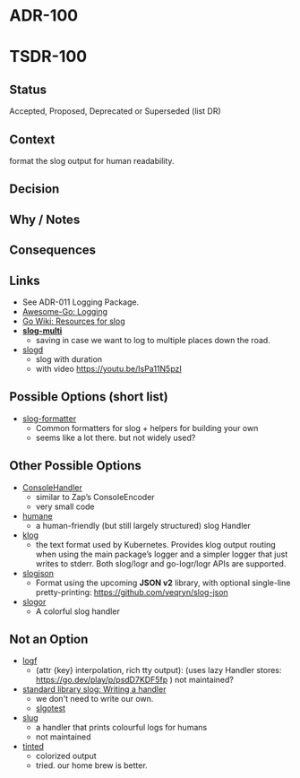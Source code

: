 # ADR-100
# TSDR-100

## Status

Accepted, Proposed, Deprecated or Superseded (list DR)

## Context

format the slog output for human readability.

## Decision



## Why / Notes



## Consequences




## Links
- See ADR-011 Logging Package.
- [Awesome-Go: Logging](https://github.com/avelino/awesome-go?tab=readme-ov-file#logging)
- [Go Wiki: Resources for slog](https://go.dev/wiki/Resources-for-slog)
- **[slog-multi](https://github.com/samber/slog-multi)**
  - saving in case we want to log to multiple places down the road.
- [slogd](https://github.com/kaihendry/slogd)
  - slog with duration
  - with video https://youtu.be/IsPa11N5pzI

## Possible Options (short list)

- [slog-formatter](https://github.com/samber/slog-formatter)
  - Common formatters for slog + helpers for building your own
  - seems like a lot there. but not widely used?


## Other Possible Options

- [ConsoleHandler](https://gist.github.com/wijayaerick/de3de10c47a79d5310968ba5ff101a19)
  - similar to Zap’s ConsoleEncoder
  - very small code
- [humane](https://github.com/telemachus/humane)
  - a human-friendly (but still largely structured) slog Handler
- [klog](https://github.com/kubernetes/klog)
  - the text format used by Kubernetes. Provides klog output routing when using the main package’s logger and a simpler logger that just writes to stderr. Both slog/logr and go-logr/logr APIs are supported.
- [slogjson](https://github.com/veqryn/slog-json)
  - Format using the upcoming **JSON v2** library, with optional single-line pretty-printing: https://github.com/veqryn/slog-json
- [slogor](https://gitlab.com/greyxor/slogor)
  - A colorful slog handler

## Not an Option

- [logf](https://pkg.go.dev/github.com/AndrewHarrisSPU/logf)
  - (attr {key} interpolation, rich tty output):  (uses lazy Handler stores: https://go.dev/play/p/psdD7KDF5fp )
  not maintained?
- [standard library slog: Writing a handler](https://pkg.go.dev/log/slog@go1.24.1#hdr-Writing_a_handler)
  - we don't need to write our own.
  - [slgotest](https://pkg.go.dev/testing/slogtest@go1.24.1)
- [slug](https://github.com/dotse/slug)
  - a handler that prints colourful logs for humans
  - not maintained
- [tinted](https://pkg.go.dev/github.com/lmittmann/tint)
  - colorized output
  - tried. our home brew is better.  